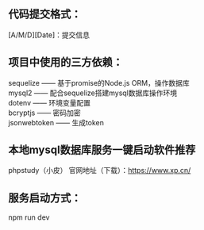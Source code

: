 ## 代码提交格式：
[A/M/D][Date]：提交信息

## 项目中使用的三方依赖：
sequelize —— 基于promise的Node.js ORM，操作数据库  
mysql2 —— 配合sequelize搭建mysql数据库操作环境  
dotenv —— 环境变量配置  
bcryptjs —— 密码加密  
jsonwebtoken —— 生成token  

## 本地mysql数据库服务一键启动软件推荐
phpstudy（小皮）
官网地址（下载）：https://www.xp.cn/

## 服务启动方式：
npm run dev